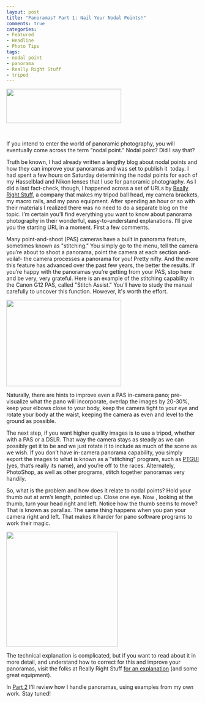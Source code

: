 ```yaml
---
layout: post
title: "Panoramas? Part 1: Nail Your Nodal Points!"
comments: true
categories:
- Featured
- Headline
- Photo Tips
tags:
- nodal point
- panorama
- Really Right Stuff
- tripod
---
```

<a href="http://blog.lesterpickerphoto.com/wp-content/uploads/2012/08/harbor-flat-small.jpg"><img class="size-medium wp-image-2322" title="harbor-flat-small" src="http://blog.lesterpickerphoto.com/wp-content/uploads/2012/08/harbor-flat-small-300x89.jpg" alt="" width="300" height="89" /></a>

&nbsp;

If you intend to enter the world of panoramic photography, you will eventually come across the term “nodal point.” Nodal point? Did I say that?

Truth be known, I had already written a lengthy blog about nodal points and how they can improve your panoramas and was set to publish it  today. I had spent a few hours on Saturday determining the nodal points for each of my Hasselblad and Nikon lenses that I use for panoramic photography. As I did a last fact-check, though, I happened across a set of URLs by <a href="http://www.reallyrightstuff.com">Really Right Stuff</a>, a company that makes my tripod ball head, my camera brackets, my macro rails, and my pano equipment. After spending an hour or so with their materials I realized there was no need to do a separate blog on the topic. I’m certain you’ll find everything you want to know about panorama photography in their wonderful, easy-to-understand explanations. I’ll give you the starting URL in a moment. First a few comments.

Many point-and-shoot (PAS) cameras have a built in panorama feature, sometimes known as "stitching." You simply go to the menu, tell the camera you’re about to shoot a panorama, point the camera at each section and- voila!- the camera processes a panorama for you! Pretty nifty. And the more this feature has advanced over the past few years, the better the results. If you’re happy with the panoramas you’re getting from your PAS, stop here and be very, very grateful. Here is an example of the stitching capability in the Canon G12 PAS, called "Stitch Assist." You'll have to study the manual carefully to uncover this function. However, it's worth the effort.

<a href="http://blog.lesterpickerphoto.com/wp-content/uploads/2012/08/photo.jpg"><img class="size-medium wp-image-2328" title="photo" src="http://blog.lesterpickerphoto.com/wp-content/uploads/2012/08/photo-300x225.jpg" alt="" width="300" height="225" /></a>

Naturally, there are hints to improve even a PAS in-camera pano; pre-visualize what the pano will incorporate, overlap the images by 20-30%, keep your elbows close to your body, keep the camera tight to your eye and rotate your body at the waist, keeping the camera as even and level to the ground as possible.

The next step, if you want higher quality images is to use a tripod, whether with a PAS or a DSLR. That way the camera stays as steady as we can possibly get it to be and we just rotate it to include as much of the scene as we wish. If you don’t have in-camera panorama capability, you simply export the images to what is known as a “stitching” program, such as <a href="http://www.ptgui.com">PTGUI</a> (yes, that’s really its name), and you’re off to the races. Alternately, PhotoShop, as well as other programs, stitch together panoramas very handily.

So, what is the problem and how does it relate to nodal points? Hold your thumb out at arm’s length, pointed up. Close one eye. Now , looking at the thumb, turn your head right and left. Notice how the thumb seems to move? That is known as parallax. The same thing happens when you pan your camera right and left. That makes it harder for pano software programs to work their magic.

<a href="http://blog.lesterpickerphoto.com/wp-content/uploads/2012/08/pano-arrows.gif"><img class="size-medium wp-image-2326" title="pano-arrows" src="http://blog.lesterpickerphoto.com/wp-content/uploads/2012/08/pano-arrows-291x300.gif" alt="" width="291" height="300" /></a>

The technical explanation is complicated, but if you want to read about it in more detail, and understand how to correct for this and improve your panoramas, visit the folks at Really Right Stuff <a href="http://reallyrightstuff.com/WebsiteInfo.aspx?fc=108">for an explanation</a> (and some great equipment).

In <a title="Panoramas: Part 2" href="http://blog.lesterpickerphoto.com/2012/09/02/panoramas-part-2-how-i-do-it/">Part 2</a> I'll review how I handle panoramas, using examples from my own work. Stay tuned!

&nbsp;

&nbsp;

&nbsp;

&nbsp;